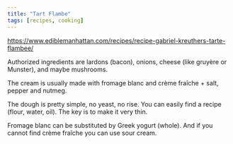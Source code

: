 ```yaml
---
title: "Tart Flambe"
tags: [recipes, cooking]
---
```


https://www.ediblemanhattan.com/recipes/recipe-gabriel-kreuthers-tarte-flambee/

Authorized ingredients are lardons (bacon), onions, cheese (like gruyère or Munster), and maybe mushrooms.

The cream is usually made with fromage blanc and crème fraîche + salt, pepper and nutmeg.

The dough is pretty simple, no yeast, no rise. You can easily find a recipe (flour, water, oil). The key is to make it very thin.

Fromage blanc can be substituted by Greek yogurt (whole). And if you cannot find crème fraîche you can use sour cream.